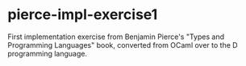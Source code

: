 # pierce-impl-exercise1
First implementation exercise from Benjamin Pierce's "Types and Programming Languages" book, converted from OCaml over to the D programming language.

